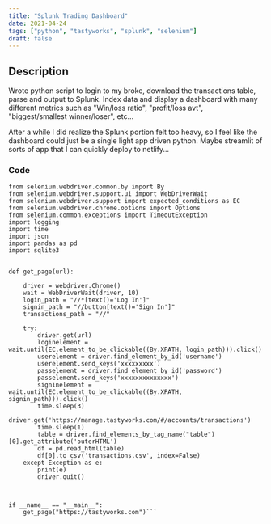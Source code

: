 ```yaml
---
title: "Splunk Trading Dashboard"
date: 2021-04-24
tags: ["python", "tastyworks", "splunk", "selenium"]
draft: false
---
```


## Description

Wrote python script to login to my broke, download the transactions table, parse and output to Splunk. Index data and display a dashboard with many different metrics such as "Win/loss ratio", "profit/loss avt", "biggest/smallest winner/loser", etc...

After a while I did realize the Splunk portion felt too heavy, so I feel like the dashboard could just be a single light app driven python. Maybe streamlit of sorts of app that I can quickly deploy to netlify...

### Code

```from selenium import webdriver
from selenium.webdriver.common.by import By
from selenium.webdriver.support.ui import WebDriverWait
from selenium.webdriver.support import expected_conditions as EC
from selenium.webdriver.chrome.options import Options
from selenium.common.exceptions import TimeoutException
import logging
import time
import json
import pandas as pd
import sqlite3


def get_page(url):

	driver = webdriver.Chrome()
	wait = WebDriverWait(driver, 10)
	login_path = "//*[text()='Log In']"
	signin_path = "//button[text()='Sign In']"
	transactions_path = "//"
	
	try:
		driver.get(url)
		loginelement = wait.until(EC.element_to_be_clickable((By.XPATH, login_path))).click()
		userelement = driver.find_element_by_id('username')
		userelement.send_keys('xxxxxxxxx')
		passelement = driver.find_element_by_id('password')
		passelement.send_keys('xxxxxxxxxxxxxx')
		signinelement = wait.until(EC.element_to_be_clickable((By.XPATH, signin_path))).click()
		time.sleep(3)
		driver.get('https://manage.tastyworks.com/#/accounts/transactions')
		time.sleep(1)
		table = driver.find_elements_by_tag_name("table")[0].get_attribute('outerHTML')
		df = pd.read_html(table)
		df[0].to_csv('transactions.csv', index=False)
	except Exception as e:
		print(e)
		driver.quit()
	
	

if __name__ == "__main__":
	get_page("https://tastyworks.com")```